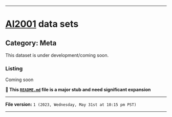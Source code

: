 
***

# [AI2001](https://github.com/seanpm2001/AI2001/) data sets

## Category: Meta

This dataset is under development/coming soon.

### Listing

Coming soon

**🌱️ This [`README.md`](/README.md) file is a major stub and need significant expansion**

***

**File version:** `1 (2023, Wednesday, May 31st at 10:15 pm PST)`

***
